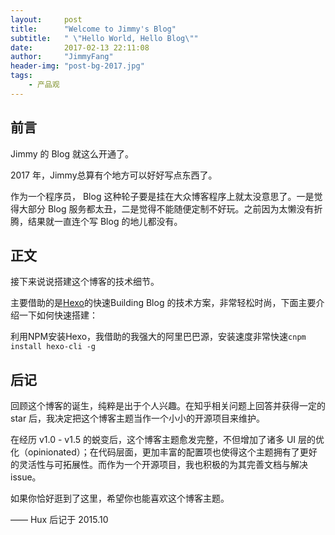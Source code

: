 ```yaml
---
layout:     post
title:      "Welcome to Jimmy's Blog"
subtitle:   " \"Hello World, Hello Blog\""
date:       2017-02-13 22:11:08
author:     "JimmyFang"
header-img: "post-bg-2017.jpg"
tags:
    - 产品观
---
```


## 前言

Jimmy 的 Blog 就这么开通了。 
 
2017 年，Jimmy总算有个地方可以好好写点东西了。

作为一个程序员， Blog 这种轮子要是挂在大众博客程序上就太没意思了。一是觉得大部分 Blog 服务都太丑，二是觉得不能随便定制不好玩。之前因为太懒没有折腾，结果就一直连个写 Blog 的地儿都没有。

## 正文

接下来说说搭建这个博客的技术细节。  

主要借助的是[Hexo](https://pages.github.com/)的快速Building Blog 的技术方案，非常轻松时尚，下面主要介绍一下如何快速搭建：

利用NPM安装Hexo，我借助的我强大的阿里巴巴源，安装速度非常快速`cnpm install hexo-cli -g`





## 后记

回顾这个博客的诞生，纯粹是出于个人兴趣。在知乎相关问题上回答并获得一定的 star 后，我决定把这个博客主题当作一个小小的开源项目来维护。

在经历 v1.0 - v1.5 的蜕变后，这个博客主题愈发完整，不但增加了诸多 UI 层的优化（opinionated）；在代码层面，更加丰富的配置项也使得这个主题拥有了更好的灵活性与可拓展性。而作为一个开源项目，我也积极的为其完善文档与解决 issue。

如果你恰好逛到了这里，希望你也能喜欢这个博客主题。

—— Hux 后记于 2015.10
